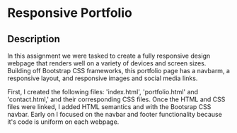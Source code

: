# Responsive Portfolio

## Description
In this assignment we were tasked to create a fully responsive design webpage that renders well on a variety of devices and screen sizes. Building off Bootstrap CSS frameworks, this portfolio  page has a navbarm, a responsive layout, and responsive images and social media links.

First, I created the following files: 'index.html', 'portfolio.html' and 'contact.html,' and their corresponding CSS files. Once the HTML and CSS files were linked, I added HTML semantics and with the Bootsrap CSS navbar. Early on I focused on the navbar and footer functionality because it's code is uniform on each webpage. 